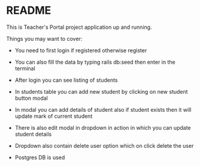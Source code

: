 # README

This is Teacher's Portal project
application up and running.

Things you may want to cover:

* You need to first login if registered otherwise register

* You can also fill the data by typing rails db:seed then enter in the terminal

* After login you can see listing of students

* In students table you can add new student by clicking on new student button modal

* In modal you can add details of student also if student exists then it will update mark of current student

* There is also edit modal in dropdown in action in  which you can update student details

* Dropdown also contain delete user option which on click delete the user

* Postgres DB is used 
